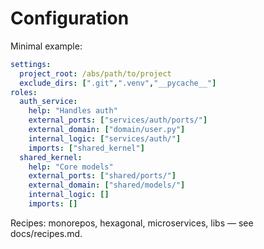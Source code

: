 # Configuration

Minimal example:
```yaml
settings:
  project_root: /abs/path/to/project
  exclude_dirs: [".git",".venv","__pycache__"]
roles:
  auth_service:
    help: "Handles auth"
    external_ports: ["services/auth/ports/"]
    external_domain: ["domain/user.py"]
    internal_logic: ["services/auth/"]
    imports: ["shared_kernel"]
  shared_kernel:
    help: "Core models"
    external_ports: ["shared/ports/"]
    external_domain: ["shared/models/"]
    internal_logic: []
    imports: []
```

Recipes: monorepos, hexagonal, microservices, libs — see docs/recipes.md.